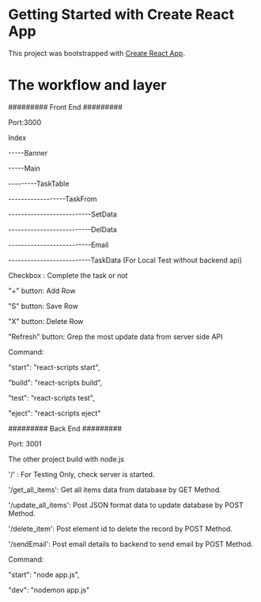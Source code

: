 # Getting Started with Create React App

This project was bootstrapped with [Create React App](https://github.com/facebook/create-react-app).

# The workflow and layer

######### Front End #########


Port:3000

Index

-----Banner

-----Main

---------TaskTable

------------------TaskFrom

--------------------------SetData

--------------------------DelData

--------------------------Email

--------------------------TaskData (For Local Test without backend api)


Checkbox :  Complete the task or not

"+" button: Add Row

"S" button: Save Row

"X" button: Delete Row

"Refresh" button: Grep the most update data from server side API


Command:

"start": "react-scripts start",

"build": "react-scripts build",

"test": "react-scripts test",

"eject": "react-scripts eject"



######### Back End #########


Port: 3001

The other project build with node.js

'/'     :               For Testing Only, check server is started.

'/get_all_items':       Get all items data from database by GET Method.

'/update_all_items':    Post JSON format data to update database by POST Method.

'/delete_item':         Post element id to delete the record by POST Method.

'/sendEmail':           Post email details to backend to send email by POST Method.


Command:

"start": "node app.js",

"dev": "nodemon app.js"
